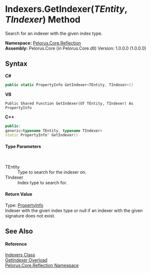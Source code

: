 # Indexers.GetIndexer(*TEntity*, *TIndexer*) Method 
 

Search for an indexer with the given index type.

**Namespace:**&nbsp;<a href="7183AF8D">Pelorus.Core.Reflection</a><br />**Assembly:**&nbsp;Pelorus.Core (in Pelorus.Core.dll) Version: 1.0.0.0 (1.0.0.0)

## Syntax

**C#**<br />
``` C#
public static PropertyInfo GetIndexer<TEntity, TIndexer>()

```

**VB**<br />
``` VB
Public Shared Function GetIndexer(Of TEntity, TIndexer) As PropertyInfo
```

**C++**<br />
``` C++
public:
generic<typename TEntity, typename TIndexer>
static PropertyInfo^ GetIndexer()
```


#### Type Parameters
&nbsp;<dl><dt>TEntity</dt><dd>Type to search for the indexer on.</dd><dt>TIndexer</dt><dd>Index type to search for.</dd></dl>

#### Return Value
Type: <a href="http://msdn2.microsoft.com/en-us/library/8z852kf5" target="_blank">PropertyInfo</a><br />Indexer with the given index type or null if an indexer with the given signature does not exist.

## See Also


#### Reference
<a href="3426510F">Indexers Class</a><br /><a href="FD9DB9F4">GetIndexer Overload</a><br /><a href="7183AF8D">Pelorus.Core.Reflection Namespace</a><br />